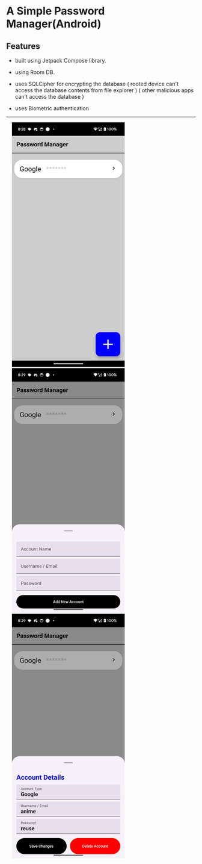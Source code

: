 # A Simple Password Manager(Android)

## Features

* built using Jetpack Compose library.

* using Room DB.

* uses SQLCipher for encrypting the database 
( rooted device can't access the database contents from file explorer )
( other malicious apps can't access the database )

* uses Biometric authentication


<hr>

<p>
<img src = "https://raw.githubusercontent.com/anikkcah/ImageblobsforReadme/master/home_screen.jpg" width="300" height="650" hspace="15">
<img src = "https://raw.githubusercontent.com/anikkcah/ImageblobsforReadme/master/home_screen_add_new.jpg" width="300" height="650" hspace="15">
<img src = "https://raw.githubusercontent.com/anikkcah/ImageblobsforReadme/master/home_screen_pass_show.jpg" width="300" height="650" hspace="15">
</p>

